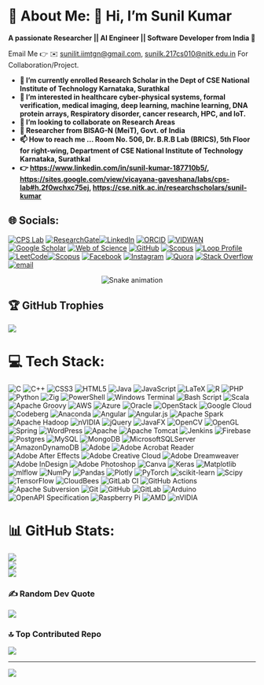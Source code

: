 # 💫 About Me: 👋 Hi, I’m Sunil Kumar
**A passionate Researcher || AI Engineer || Software Developer from India 💞️**

Email Me 👉 ✉️ sunilit.iimtgn@gmail.com, sunilk.217cs010@nitk.edu.in For Collaboration/Project.

- **🌱 I’m currently enrolled Research Scholar in the Dept of CSE National Institute of Technology Karnataka, Surathkal**
- **👀 I’m interested in healthcare cyber-physical systems, formal verification, medical imaging, deep learning, machine learning, DNA protein arrays, Respiratory disorder, cancer research, HPC, and IoT.**
- **💞️ I’m looking to collaborate on Research Areas**
- **👯 Researcher from BISAG-N (MeiT), Govt. of India**
- **📫 How to reach me ... Room No. 506, Dr. B.R.B Lab (BRICS), 5th Floor for right-wing, Department of CSE National Institute of Technology Karnataka, Surathkal**
- **👉 https://www.linkedin.com/in/sunil-kumar-187710b5/, https://sites.google.com/view/vicayana-gaveshana/labs/cps-lab#h.2f0wchxc75ej, https://cse.nitk.ac.in/researchscholars/sunil-kumar**


## 🌐 Socials:
[![CPS Lab](https://img.shields.io/badge/CPS%20Lab-Visit-blue?style=flat&logo=google&logoColor=white)](https://sites.google.com/view/vicayana-gaveshana/labs/cps-lab)
[![ResearchGate](https://img.shields.io/badge/ResearchGate-00CCBB?style=for-the-badge&logo=ResearchGate&logoColor=white)](https://www.researchgate.net/profile/Sunil-Kumar-388?ev=hdr_xprf)[![LinkedIn](https://img.shields.io/badge/LinkedIn-%230077B5.svg?logo=linkedin&logoColor=white)](https://linkedin.com/in/cpsmedicalresearch) [![ORCID](https://img.shields.io/badge/ORCID-000000?style=flat&logo=ORCID&logoColor=white&labelColor=A6CE39)](https://orcid.org/0000-0002-4883-1191)
[![VIDWAN](https://img.shields.io/badge/VIDWAN-Profile-bluestyle=flat&logo=data:image/png;base64,iVBORw0KGgoAAAANSUhEUgAAABAAAAAQCAMAAAAoLQ9TAAAAbFBMVEUAAAD///////////////////////////////////////////////////////////////////////////////////////////////////////////////////+xHcqXAAAAIHRSTlMAAQIDBAYICQoNEhYaHiElJicoKjE1Oj5AYXJ7f4SSpKqwtbzMztLV2+D/5kdk1AAAAVtJREFUGNPVzUcWgyAUBuAhJBcRMB0Rhv//1+0CpI3hDOOO4tAYINWNoHPPOFccBGU0V+38pXNTZcgpNYQ3zvH3gLE6G6igNpgBQ8tsgFIt2SrBDA3glHEa0zRW0N1LwCCqhglHyoB1VqMvjEMTjAIAKx6Reo9AwCdAAAAAElFTkSuQmCC)](https://vidwan.inflibnet.ac.in/profile/364554) [![Google Scholar](https://img.shields.io/badge/Google%20Scholar-100000?style=flat&logo=Google-Scholar&logoColor=white&labelColor=4285F4)](https://scholar.google.com/citations?user=N45vr-oAAAAJ) [![Web of Science](https://img.shields.io/badge/Web%20of%20Science-Author%20Profile-orange?style=flat&logo=Clarivate&logoColor=white)](https://www.webofscience.com/wos/author/record/DBZ-5459-2022) [![GitHub](https://img.shields.io/badge/GitHub-Profile-black?logo=github)](https://github.com/sunil19203030)
 [![Scopus](https://img.shields.io/badge/Scopus-Author%20Profile-orange?style=flat&logo=Elsevier&logoColor=white)](https://www.scopus.com/authid/detail.uri?authorId=58262702600) [![Loop Profile](https://img.shields.io/badge/Loop-Profile-blue?style=flat&logo=Frontiers&logoColor=white)](https://loop.frontiersin.org/people/3052024/overview) [![LeetCode](https://img.shields.io/badge/LeetCode-Profile-orange?logo=code&logoColor=white)](https://leetcode.com/u/Cubical/)[![Scopus](https://img.shields.io/badge/Scopus-Author%20Profile-orange?style=flat&logo=Elsevier&logoColor=white)](https://www.scopus.com/authid/detail.uri?authorId=57301747500) [![Facebook](https://img.shields.io/badge/Facebook-%231877F2.svg?logo=Facebook&logoColor=white)](https://facebook.com/SunilKumar) [![Instagram](https://img.shields.io/badge/Instagram-%23E4405F.svg?logo=Instagram&logoColor=white)](https://instagram.com/sunilkr__6) [![Quora](https://img.shields.io/badge/Quora-%23B92B27.svg?logo=Quora&logoColor=white)](https://quora.com/profile/Sunil-Kumar-33136) [![Stack Overflow](https://img.shields.io/badge/-Stackoverflow-FE7A16?logo=stack-overflow&logoColor=white)](https://stackoverflow.com/users/16821476) [![email](https://img.shields.io/badge/Email-D14836?logo=gmail&logoColor=white)](mailto:sunilit.iimtgn@gmail.com) 

 <!-- Snake Game Repo View -->

<div align="center">
  <img src="https://profile-readme-generator.com/assets/snake.svg" alt="Snake animation" />
</div>

## 🏆 GitHub Trophies
![](https://github-profile-trophy.vercel.app/?username=sunilit&theme=radical&no-frame=false&no-bg=true&margin-w=4)

# 💻 Tech Stack:
![C](https://img.shields.io/badge/c-%2300599C.svg?style=for-the-badge&logo=c&logoColor=white) ![C++](https://img.shields.io/badge/c++-%2300599C.svg?style=for-the-badge&logo=c%2B%2B&logoColor=white) ![CSS3](https://img.shields.io/badge/css3-%231572B6.svg?style=for-the-badge&logo=css3&logoColor=white) ![HTML5](https://img.shields.io/badge/html5-%23E34F26.svg?style=for-the-badge&logo=html5&logoColor=white) ![Java](https://img.shields.io/badge/java-%23ED8B00.svg?style=for-the-badge&logo=openjdk&logoColor=white) ![JavaScript](https://img.shields.io/badge/javascript-%23323330.svg?style=for-the-badge&logo=javascript&logoColor=%23F7DF1E) ![LaTeX](https://img.shields.io/badge/latex-%23008080.svg?style=for-the-badge&logo=latex&logoColor=white) ![R](https://img.shields.io/badge/r-%23276DC3.svg?style=for-the-badge&logo=r&logoColor=white) ![PHP](https://img.shields.io/badge/php-%23777BB4.svg?style=for-the-badge&logo=php&logoColor=white) ![Python](https://img.shields.io/badge/python-3670A0?style=for-the-badge&logo=python&logoColor=ffdd54) ![Zig](https://img.shields.io/badge/Zig-%23F7A41D.svg?style=for-the-badge&logo=zig&logoColor=white) ![PowerShell](https://img.shields.io/badge/PowerShell-%235391FE.svg?style=for-the-badge&logo=powershell&logoColor=white) ![Windows Terminal](https://img.shields.io/badge/Windows%20Terminal-%234D4D4D.svg?style=for-the-badge&logo=windows-terminal&logoColor=white) ![Bash Script](https://img.shields.io/badge/bash_script-%23121011.svg?style=for-the-badge&logo=gnu-bash&logoColor=white) ![Scala](https://img.shields.io/badge/scala-%23DC322F.svg?style=for-the-badge&logo=scala&logoColor=white) ![Apache Groovy](https://img.shields.io/badge/Apache%20Groovy-4298B8.svg?style=for-the-badge&logo=Apache+Groovy&logoColor=white) ![AWS](https://img.shields.io/badge/AWS-%23FF9900.svg?style=for-the-badge&logo=amazon-aws&logoColor=white) ![Azure](https://img.shields.io/badge/azure-%230072C6.svg?style=for-the-badge&logo=microsoftazure&logoColor=white) ![Oracle](https://img.shields.io/badge/Oracle-F80000?style=for-the-badge&logo=oracle&logoColor=white) ![OpenStack](https://img.shields.io/badge/Openstack-%23f01742.svg?style=for-the-badge&logo=openstack&logoColor=white) ![Google Cloud](https://img.shields.io/badge/GoogleCloud-%234285F4.svg?style=for-the-badge&logo=google-cloud&logoColor=white) ![Codeberg](https://img.shields.io/badge/Codeberg-2185D0?style=for-the-badge&logo=Codeberg&logoColor=white) ![Anaconda](https://img.shields.io/badge/Anaconda-%2344A833.svg?style=for-the-badge&logo=anaconda&logoColor=white) ![Angular](https://img.shields.io/badge/angular-%23DD0031.svg?style=for-the-badge&logo=angular&logoColor=white) ![Angular.js](https://img.shields.io/badge/angular.js-%23E23237.svg?style=for-the-badge&logo=angularjs&logoColor=white) ![Apache Spark](https://img.shields.io/badge/Apache%20Spark-FDEE21?style=for-the-badge&logo=apachespark&logoColor=black) ![Apache Hadoop](https://img.shields.io/badge/Apache%20Hadoop-66CCFF?style=for-the-badge&logo=apachehadoop&logoColor=black) ![nVIDIA](https://img.shields.io/badge/cuda-000000.svg?style=for-the-badge&logo=nVIDIA&logoColor=green) ![jQuery](https://img.shields.io/badge/jquery-%230769AD.svg?style=for-the-badge&logo=jquery&logoColor=white) ![JavaFX](https://img.shields.io/badge/javafx-%23FF0000.svg?style=for-the-badge&logo=javafx&logoColor=white) ![OpenCV](https://img.shields.io/badge/opencv-%23white.svg?style=for-the-badge&logo=opencv&logoColor=white) ![OpenGL](https://img.shields.io/badge/OpenGL-%23FFFFFF.svg?style=for-the-badge&logo=opengl) ![Spring](https://img.shields.io/badge/spring-%236DB33F.svg?style=for-the-badge&logo=spring&logoColor=white) ![WordPress](https://img.shields.io/badge/WordPress-%23117AC9.svg?style=for-the-badge&logo=WordPress&logoColor=white) ![Apache](https://img.shields.io/badge/apache-%23D42029.svg?style=for-the-badge&logo=apache&logoColor=white) ![Apache Tomcat](https://img.shields.io/badge/apache%20tomcat-%23F8DC75.svg?style=for-the-badge&logo=apache-tomcat&logoColor=black) ![Jenkins](https://img.shields.io/badge/jenkins-%232C5263.svg?style=for-the-badge&logo=jenkins&logoColor=white) ![Firebase](https://img.shields.io/badge/firebase-a08021?style=for-the-badge&logo=firebase&logoColor=ffcd34) ![Postgres](https://img.shields.io/badge/postgres-%23316192.svg?style=for-the-badge&logo=postgresql&logoColor=white) ![MySQL](https://img.shields.io/badge/mysql-4479A1.svg?style=for-the-badge&logo=mysql&logoColor=white) ![MongoDB](https://img.shields.io/badge/MongoDB-%234ea94b.svg?style=for-the-badge&logo=mongodb&logoColor=white) ![MicrosoftSQLServer](https://img.shields.io/badge/Microsoft%20SQL%20Server-CC2927?style=for-the-badge&logo=microsoft%20sql%20server&logoColor=white) ![AmazonDynamoDB](https://img.shields.io/badge/Amazon%20DynamoDB-4053D6?style=for-the-badge&logo=Amazon%20DynamoDB&logoColor=white) ![Adobe](https://img.shields.io/badge/adobe-%23FF0000.svg?style=for-the-badge&logo=adobe&logoColor=white) ![Adobe Acrobat Reader](https://img.shields.io/badge/Adobe%20Acrobat%20Reader-EC1C24.svg?style=for-the-badge&logo=Adobe%20Acrobat%20Reader&logoColor=white) ![Adobe After Effects](https://img.shields.io/badge/Adobe%20After%20Effects-9999FF.svg?style=for-the-badge&logo=Adobe%20After%20Effects&logoColor=white) ![Adobe Creative Cloud](https://img.shields.io/badge/Adobe%20Creative%20Cloud-DA1F26.svg?style=for-the-badge&logo=Adobe%20Creative%20Cloud&logoColor=white) ![Adobe Dreamweaver](https://img.shields.io/badge/Adobe%20Dreamweaver-FF61F6.svg?style=for-the-badge&logo=Adobe%20Dreamweaver&logoColor=white) ![Adobe InDesign](https://img.shields.io/badge/Adobe%20InDesign-49021F?style=for-the-badge&logo=adobeindesign&logoColor=FF3366) ![Adobe Photoshop](https://img.shields.io/badge/adobe%20photoshop-%2331A8FF.svg?style=for-the-badge&logo=adobe%20photoshop&logoColor=white) ![Canva](https://img.shields.io/badge/Canva-%2300C4CC.svg?style=for-the-badge&logo=Canva&logoColor=white) ![Keras](https://img.shields.io/badge/Keras-%23D00000.svg?style=for-the-badge&logo=Keras&logoColor=white) ![Matplotlib](https://img.shields.io/badge/Matplotlib-%23ffffff.svg?style=for-the-badge&logo=Matplotlib&logoColor=black) ![mlflow](https://img.shields.io/badge/mlflow-%23d9ead3.svg?style=for-the-badge&logo=numpy&logoColor=blue) ![NumPy](https://img.shields.io/badge/numpy-%23013243.svg?style=for-the-badge&logo=numpy&logoColor=white) ![Pandas](https://img.shields.io/badge/pandas-%23150458.svg?style=for-the-badge&logo=pandas&logoColor=white) ![Plotly](https://img.shields.io/badge/Plotly-%233F4F75.svg?style=for-the-badge&logo=plotly&logoColor=white) ![PyTorch](https://img.shields.io/badge/PyTorch-%23EE4C2C.svg?style=for-the-badge&logo=PyTorch&logoColor=white) ![scikit-learn](https://img.shields.io/badge/scikit--learn-%23F7931E.svg?style=for-the-badge&logo=scikit-learn&logoColor=white) ![Scipy](https://img.shields.io/badge/SciPy-%230C55A5.svg?style=for-the-badge&logo=scipy&logoColor=%white) ![TensorFlow](https://img.shields.io/badge/TensorFlow-%23FF6F00.svg?style=for-the-badge&logo=TensorFlow&logoColor=white) ![CloudBees](https://img.shields.io/badge/CloudBees-1997B5&?logo=cloudbees&logoColor=white&style=for-the-badge) ![GitLab CI](https://img.shields.io/badge/gitlab%20CI-%23181717.svg?style=for-the-badge&logo=gitlab&logoColor=white) ![GitHub Actions](https://img.shields.io/badge/github%20actions-%232671E5.svg?style=for-the-badge&logo=githubactions&logoColor=white) ![Apache Subversion](https://img.shields.io/badge/subversion-%23809CC9.svg?style=for-the-badge&logo=subversion&logoColor=white) ![Git](https://img.shields.io/badge/git-%23F05033.svg?style=for-the-badge&logo=git&logoColor=white) ![GitHub](https://img.shields.io/badge/github-%23121011.svg?style=for-the-badge&logo=github&logoColor=white) ![GitLab](https://img.shields.io/badge/gitlab-%23181717.svg?style=for-the-badge&logo=gitlab&logoColor=white) ![Arduino](https://img.shields.io/badge/-Arduino-00979D?style=for-the-badge&logo=Arduino&logoColor=white) ![OpenAPI Specification](https://img.shields.io/badge/openapiinitiative-%23000000.svg?style=for-the-badge&logo=openapiinitiative&logoColor=white) ![Raspberry Pi](https://img.shields.io/badge/-Raspberry_Pi-C51A4A?style=for-the-badge&logo=Raspberry-Pi) ![AMD](https://img.shields.io/badge/AMD-%23000000.svg?style=for-the-badge&logo=amd&logoColor=white) ![nVIDIA](https://img.shields.io/badge/nVIDIA-%2376B900.svg?style=for-the-badge&logo=nVIDIA&logoColor=white)
# 📊 GitHub Stats:
![](https://github-readme-stats.vercel.app/api?username=sunilit&theme=dark&hide_border=false&include_all_commits=true&count_private=false)<br/>
![](https://nirzak-streak-stats.vercel.app/?user=sunilit&theme=dark&hide_border=false)<br/>
![](https://github-readme-stats.vercel.app/api/top-langs/?username=sunilit&theme=dark&hide_border=false&include_all_commits=true&count_private=false&layout=compact)

### ✍️ Random Dev Quote
![](https://quotes-github-readme.vercel.app/api?type=horizontal&theme=radical)


### 🔝 Top Contributed Repo
![](https://github-contributor-stats.vercel.app/api?username=sunilit&limit=5&theme=dark&combine_all_yearly_contributions=true)

---
[![](https://visitcount.itsvg.in/api?id=sunilit&icon=0&color=0)](https://visitcount.itsvg.in)

<!-- Proudly created with GPRM ( https://gprm.itsvg.in ) -->
